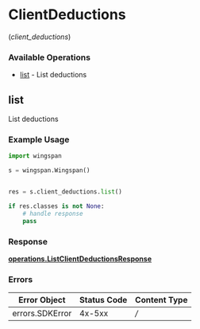 # ClientDeductions
(*client_deductions*)

### Available Operations

* [list](#list) - List deductions

## list

List deductions

### Example Usage

```python
import wingspan

s = wingspan.Wingspan()


res = s.client_deductions.list()

if res.classes is not None:
    # handle response
    pass

```


### Response

**[operations.ListClientDeductionsResponse](../../models/operations/listclientdeductionsresponse.md)**
### Errors

| Error Object    | Status Code     | Content Type    |
| --------------- | --------------- | --------------- |
| errors.SDKError | 4x-5xx          | */*             |
